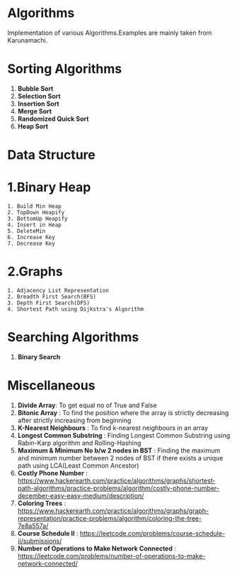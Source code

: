 # Algorithms
Implementation of various Algorithms.Examples are mainly taken from Karunamachi.

Sorting Algorithms
=====================================
1. **Bubble Sort**
2. **Selection Sort**
3. **Insertion Sort**
4. **Merge Sort**
5. **Randomized Quick Sort**
6. **Heap Sort**

Data Structure
=====================================
1.**Binary Heap**
=====================================
	1. Build Min Heap
	2. TopDown Heapify
	3. BottomUp Heapify
	4. Insert in Heap
	5. DeleteMin
	6. Increase Key
	7. Decrease Key

2.**Graphs**
=====================================
	1. Adjacency List Representation
	2. Breadth First Search(BFS)
	3. Depth First Search(DFS)
	4. Shortest Path using Dijkstra's Algorithm

Searching Algorithms
=====================================
1. **Binary Search**


Miscellaneous
=====================================
1. **Divide Array**: To get equal no of True and False
2. **Bitonic Array** : To find the position where the array is strictly decreasing after strictly increasing from beginning
3. **K-Nearest Neighbours** : To find k-nearest neighbours in an array
4. **Longest Common Substring** : Finding Longest Common Substring using Rabin-Karp algorithm and Rolling-Hashing
5. **Maximum & Minimum No b/w 2 nodes in BST** : Finding the maximum and minimum number between 2 nodes of BST if there exists a unique path using LCA(Least Common Ancestor)
6. **Costly Phone Number** : https://www.hackerearth.com/practice/algorithms/graphs/shortest-path-algorithms/practice-problems/algorithm/costly-phone-number-december-easy-easy-medium/description/
7. **Coloring Trees** : https://www.hackerearth.com/practice/algorithms/graphs/graph-representation/practice-problems/algorithm/coloring-the-tree-7e8a557a/
8. **Course Schedule II** : https://leetcode.com/problems/course-schedule-ii/submissions/
9. **Number of Operations to Make Network Connected** : https://leetcode.com/problems/number-of-operations-to-make-network-connected/
